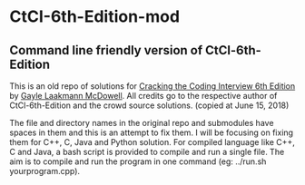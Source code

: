 # CtCI-6th-Edition-mod
## Command line friendly version of CtCl-6th-Edition
This is an old repo of solutions for [Cracking the Coding Interview 6th Edition](http://www.amazon.com/Cracking-Coding-Interview-6th-Edition/dp/0984782850) by [Gayle Laakmann McDowell](http://www.gayle.com/). All credits go to the respective author of CtCl-6th-Edition and the crowd source solutions. (copied at June 15, 2018)

The file and directory names in the original repo and submodules have spaces in them and this is an attempt to fix them. I will be focusing on fixing them for C++, C, Java and Python solution. For compiled language like C++, C and Java, a bash script is provided to compile and run a single file. The aim is to compile and run the program in one command (eg: ../run.sh yourprogram.cpp). 

